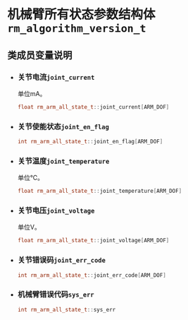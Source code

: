 # 机械臂所有状态参数结构体`rm_algorithm_version_t`

## 类成员变量说明

- ### 关节电流`joint_current`

    单位mA。

    ```C++
    float rm_arm_all_state_t::joint_current[ARM_DOF]
    ```

- ### 关节使能状态`joint_en_flag`

    ```C++
    int rm_arm_all_state_t::joint_en_flag[ARM_DOF]
    ```

- ### 关节温度`joint_temperature`

    单位℃。

    ```C++
    float rm_arm_all_state_t::joint_temperature[ARM_DOF]
    ```

- ### 关节电压`joint_voltage`

    单位V。

    ```C++
    float rm_arm_all_state_t::joint_voltage[ARM_DOF]
    ```

- ### 关节错误码`joint_err_code`

    ```C++
    int rm_arm_all_state_t::joint_err_code[ARM_DOF]
    ```

- ### 机械臂错误代码`sys_err`

    ```C++
    int rm_arm_all_state_t::sys_err
    ```
